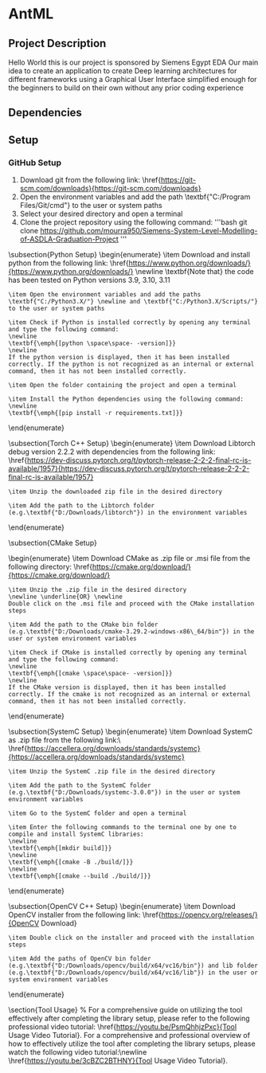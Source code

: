 # AntML
## Project Description
Hello World this is our project is sponsored by Siemens Egypt EDA 
Our main idea to create an application to create Deep learning architectures for different frameworks using a Graphical User Interface simplified enough for the beginners to build on their own without any prior coding experience 
## Dependencies
## Setup 
### GitHub Setup
1. Download git from the following link: \href{https://git-scm.com/downloads}{https://git-scm.com/downloads}
2. Open the environment variables and add the path \textbf{"C:/Program Files/Git/cmd"} to the user or system paths
3. Select your desired directory and open a terminal
4. Clone the project repository using the following command:
'''bash
git clone https://github.com/mourra950/Siemens-System-Level-Modelling-of-ASDLA-Graduation-Project
'''

\subsection{Python Setup}
\begin{enumerate}
    \item Download and install python from the following link: \href{https://www.python.org/downloads/}{https://www.python.org/downloads/}
    \newline
    \textbf{Note that} the code has been tested on Python versions 3.9, 3.10, 3.11

    \item Open the environment variables and add the paths \textbf{"C:/Python3.X/"} \newline and \textbf{"C:/Python3.X/Scripts/"} to the user or system paths

    \item Check if Python is installed correctly by opening any terminal and type the following command:
    \newline
    \textbf{\emph{[python \space\space- -version]}}
    \newline
    If the python version is displayed, then it has been installed correctly. If the python is not recognized as an internal or external command, then it has not been installed correctly.

    \item Open the folder containing the project and open a terminal

    \item Install the Python dependencies using the following command:
    \newline
    \textbf{\emph{[pip install -r requirements.txt]}}
\end{enumerate}


\subsection{Torch C++ Setup}
\begin{enumerate}
    \item Download Libtorch debug version 2.2.2 with dependencies from the following link: \href{https://dev-discuss.pytorch.org/t/pytorch-release-2-2-2-final-rc-is-available/1957}{https://dev-discuss.pytorch.org/t/pytorch-release-2-2-2-final-rc-is-available/1957}

    \item Unzip the downloaded zip file in the desired directory

    \item Add the path to the Libtorch folder (e.g.\textbf{"D:/Downloads/libtorch"}) in the environment variables
\end{enumerate}


\subsection{CMake Setup}

\begin{enumerate}
    \item Download CMake as .zip file or .msi file from the following directory:
    \href{https://cmake.org/download/}{https://cmake.org/download/}

    \item Unzip the .zip file in the desired directory
    \newline \underline{OR} \newline
    Double click on the .msi file and proceed with the CMake installation steps

    \item Add the path to the CMake bin folder (e.g.\textbf{"D:/Downloads/cmake-3.29.2-windows-x86\_64/bin"}) in the user or system environment variables

    \item Check if CMake is installed correctly by opening any terminal and type the following command:
    \newline
    \textbf{\emph{[cmake \space\space- -version]}}
    \newline
    If the CMake version is displayed, then it has been installed correctly. If the cmake is not recognized as an internal or external command, then it has not been installed correctly.
\end{enumerate}


\subsection{SystemC Setup}
\begin{enumerate}
    \item Download SystemC as .zip file from the following link:\\ \href{https://accellera.org/downloads/standards/systemc}{https://accellera.org/downloads/standards/systemc}

    \item Unzip the SystemC .zip file in the desired directory

    \item Add the path to the SystemC folder (e.g.\textbf{"D:/Downloads/systemc-3.0.0"}) in the user or system environment variables

    \item Go to the SystemC folder and open a terminal

    \item Enter the following commands to the terminal one by one to compile and install SystemC libraries:
    \newline
    \textbf{\emph{[mkdir build]}}
    \newline
    \textbf{\emph{[cmake -B ./build/]}}
    \newline
    \textbf{\emph{[cmake --build ./build/]}}
\end{enumerate}


\subsection{OpenCV C++ Setup}
\begin{enumerate}
    \item Download OpenCV installer from the following link: \href{https://opencv.org/releases/}{OpenCV Download}

    \item Double click on the installer and proceed with the installation steps

    \item Add the paths of OpenCV bin folder (e.g.\textbf{"D:/Downloads/opencv/build/x64/vc16/bin"}) and lib folder (e.g.\textbf{"D:/Downloads/opencv/build/x64/vc16/lib"}) in the user or system environment variables
\end{enumerate}

\section{Tool Usage}
% For a comprehensive guide on utilizing the tool effectively after completing the library setup, please refer to the following professional video tutorial: \href{https://youtu.be/PsmQhhjzPxc}{Tool Usage Video Tutorial}.
For a comprehensive and professional overview of how to effectively utilize the tool after completing the library setups, please watch the following video tutorial:\newline \href{https://youtu.be/3cBZC2BTHNY}{Tool Usage Video Tutorial}.
